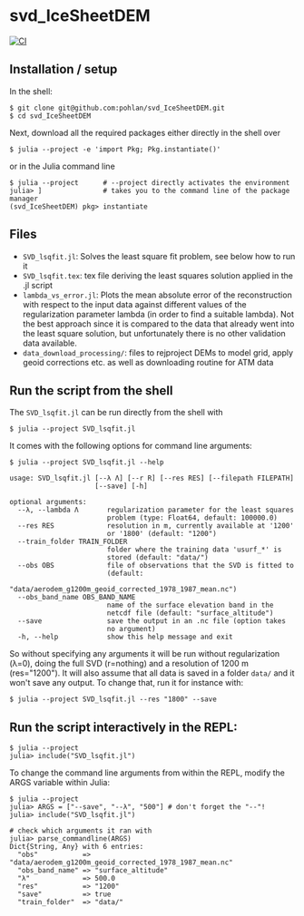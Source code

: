 # svd_IceSheetDEM

[![CI](https://github.com/pohlan/svd_IceSheetDEM/actions/workflows/CI.yml/badge.svg)](https://github.com/pohlan/svd_IceSheetDEM/actions/workflows/CI.yml)

## Installation / setup
In the shell:
```
$ git clone git@github.com:pohlan/svd_IceSheetDEM.git
$ cd svd_IceSheetDEM
```
Next, download all the required packages either directly in the shell over
```
$ julia --project -e 'import Pkg; Pkg.instantiate()'
```
or in the Julia command line
```
$ julia --project      # --project directly activates the environment
julia> ]               # takes you to the command line of the package manager
(svd_IceSheetDEM) pkg> instantiate
```
## Files
- `SVD_lsqfit.jl`: Solves the least square fit problem, see below how to run it
- `SVD_lsqfit.tex`: tex file deriving the least squares solution applied in the .jl script
- `lambda_vs_error.jl`: Plots the mean absolute error of the reconstruction with respect to the input data against different values of the regularization parameter lambda (in order to find a suitable lambda). Not the best approach since it is compared to the data that already went into the least square solution, but unfortunately there is no other validation data available.
- `data_download_processing/`: files to rejproject DEMs to model grid, apply geoid corrections etc. as well as downloading routine for ATM data

## Run the script from the shell
The `SVD_lsqfit.jl` can be run directly from the shell with
```
$ julia --project SVD_lsqfit.jl
```
It comes with the following options for command line arguments:

```
$ julia --project SVD_lsqfit.jl --help

usage: SVD_lsqfit.jl [--λ Λ] [--r R] [--res RES] [--filepath FILEPATH]
                     [--save] [-h]

optional arguments:
  --λ, --lambda Λ       regularization parameter for the least squares
                        problem (type: Float64, default: 100000.0)
  --res RES             resolution in m, currently available at '1200'
                        or '1800' (default: "1200")
  --train_folder TRAIN_FOLDER
                        folder where the training data 'usurf_*' is
                        stored (default: "data/")
  --obs OBS             file of observations that the SVD is fitted to
                        (default:
                        "data/aerodem_g1200m_geoid_corrected_1978_1987_mean.nc")
  --obs_band_name OBS_BAND_NAME
                        name of the surface elevation band in the
                        netcdf file (default: "surface_altitude")
  --save                save the output in an .nc file (option takes
                        no argument)
  -h, --help            show this help message and exit
```
So without specifying any arguments it will be run without regularization (λ=0), doing the full SVD (r=nothing) and a resolution of 1200 m (res="1200"). It will also assume that all data is saved in a folder `data/` and it won't save any output. To change that, run it for instance with:
```
$ julia --project SVD_lsqfit.jl --res "1800" --save
```


## Run the script interactively in the REPL:
```
$ julia --project
julia> include("SVD_lsqfit.jl")
```
To change the command line arguments from within the REPL, modify the ARGS variable within Julia:
```
$ julia --project
julia> ARGS = ["--save", "--λ", "500"] # don't forget the "--"!
julia> include("SVD_lsqfit.jl")

# check which arguments it ran with
julia> parse_commandline(ARGS)
Dict{String, Any} with 6 entries:
  "obs"           => "data/aerodem_g1200m_geoid_corrected_1978_1987_mean.nc"
  "obs_band_name" => "surface_altitude"
  "λ"             => 500.0
  "res"           => "1200"
  "save"          => true
  "train_folder"  => "data/"
  ```
